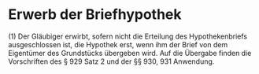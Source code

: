 # Erwerb der Briefhypothek

(1) Der Gläubiger erwirbt, sofern nicht die Erteilung des Hypothekenbriefs ausgeschlossen ist, die Hypothek erst, wenn ihm der Brief von dem Eigentümer des Grundstücks übergeben wird. Auf die Übergabe finden die Vorschriften des § 929 Satz 2 und der §§ 930, 931 Anwendung.